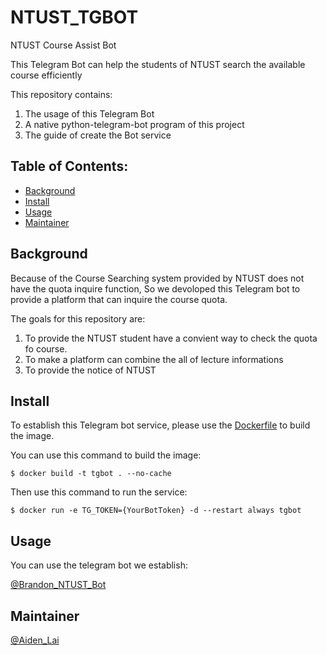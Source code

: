 # NTUST_TGBOT
NTUST Course Assist Bot

This Telegram Bot can help the students of NTUST search the available course efficiently

This repository contains:

1. The usage of this Telegram Bot
2. A native python-telegram-bot program of this project
3. The guide of create the Bot service

## Table of Contents:
- [Background](#background)
- [Install](#install)
- [Usage](#usage)
- [Maintainer](#maintainer)

## Background
Because of the Course Searching system provided by NTUST does not have the quota inquire function,
So we devoloped this Telegram bot to provide a platform that can inquire the course quota.

The goals for this repository are:

1. To provide the NTUST student have a convient way to check the quota fo course.
2. To make a platform can combine the all of lecture informations
3. To provide the notice of NTUST

## Install
To establish this Telegram bot service, please use the [Dockerfile](./Dockerfile) to build the image.

You can use this command to build the image:

`$ docker build -t tgbot . --no-cache`

Then use this command to run the service:

`$ docker run -e TG_TOKEN={YourBotToken} -d --restart always tgbot`

## Usage
You can use the telegram bot we establish:

[@Brandon_NTUST_Bot](https://t.me/Brandon_NTUST_Bot)

## Maintainer
[@Aiden_Lai](https://github.com/AidenLai)
